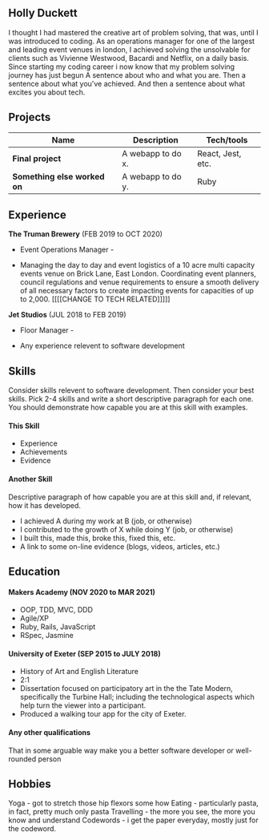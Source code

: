 ## Holly Duckett

I thought I had mastered the creative art of problem solving, that was, until I was introduced to coding. As an operations manager for one of the largest and leading event venues in london, I achieved solving the unsolvable for clients such as Vivienne Westwood, Bacardi and Netflix, on a daily basis. Since starting my coding career i now know that my problem solving journey has just begun 
A sentence about who and what you are. Then a sentence about what you've achieved. And then a sentence about what excites you about tech.

## Projects

| Name                         | Description       | Tech/tools        |
| ---------------------------- | ----------------- | ----------------- |
| **Final project**            | A webapp to do x. | React, Jest, etc. |
| **Something else worked on** | A webapp to do y. | Ruby              |

## Experience

**The Truman Brewery** (FEB 2019 to OCT 2020)  
- Event Operations Manager -

- Managing the day to day and event logistics of a 10 acre multi
capacity events venue on Brick Lane, East London. Coordinating event
planners, council regulations and venue requirements to ensure a
smooth delivery of all necessary factors to create impacting events
for capacities of up to 2,000. [[[[CHANGE TO TECH RELATED]]]]]

**Jet Studios** (JUL 2018 to FEB 2019)  
- Floor Manager -

- Any experience relevent to software development

## Skills

Consider skills relevent to software development. Then consider your best skills. Pick 2-4 skills and write a short descriptive paragraph for each one. You should demonstrate how capable you are at this skill with examples.

#### This Skill

- Experience
- Achievements
- Evidence

#### Another Skill

Descriptive paragraph of how capable you are at this skill and, if relevant, how it has developed.

- I achieved A during my work at B (job, or otherwise)
- I contributed to the growth of X while doing Y (job, or otherwise)
- I built this, made this, broke this, fixed this, etc.
- A link to some on-line evidence (blogs, videos, articles, etc.)

## Education

#### Makers Academy (NOV 2020 to MAR 2021)

- OOP, TDD, MVC, DDD
- Agile/XP
- Ruby, Rails, JavaScript
- RSpec, Jasmine

#### University of Exeter (SEP 2015 to JULY 2018)

- History of Art and English Literature
- 2:1
- Dissertation focused on participatory art in the the Tate Modern, specifically the Turbine Hall; including the technological aspects which help turn the viewer into a participant. 
- Produced a walking tour app for the city of Exeter.

#### Any other qualifications

That in some arguable way make you a better software developer or well-rounded person

## Hobbies

Yoga - got to stretch those hip flexors some how
Eating - particularly pasta, in fact, pretty much only pasta
Travelling - the more you see, the more you know and understand
Codewords - i get the paper everyday, mostly just for the codeword. 

